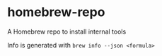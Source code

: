 # homebrew-repo
A Homebrew repo to install internal tools

Info is generated with `brew info --json <formula>`
